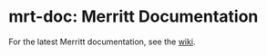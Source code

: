 # mrt-doc: Merritt Documentation

For the latest Merritt documentation, see the [wiki](https://github.com/cdluc3/mrt-doc/wiki).
